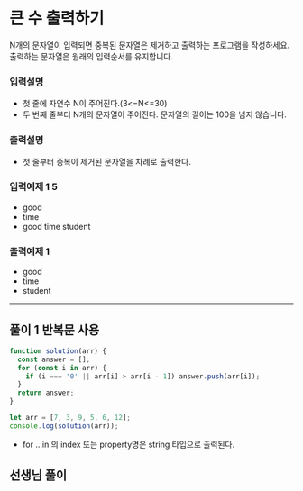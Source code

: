 # 큰 수 출력하기

N개의 문자열이 입력되면 중복된 문자열은 제거하고 출력하는 프로그램을 작성하세요. 출력하는 문자열은 원래의 입력순서를 유지합니다.

### 입력설명

- 첫 줄에 자연수 N이 주어진다.(3<=N<=30)
- 두 번째 줄부터 N개의 문자열이 주어진다. 문자열의 길이는 100을 넘지 않습니다.

### 출력설명

- 첫 줄부터 중복이 제거된 문자열을 차례로 출력한다.

### 입력예제 1 5

- good
- time
- good time student

### 출력예제 1

- good
- time
- student

---

## 풀이 1 반복문 사용

```js
function solution(arr) {
  const answer = [];
  for (const i in arr) {
    if (i === '0' || arr[i] > arr[i - 1]) answer.push(arr[i]);
  }
  return answer;
}

let arr = [7, 3, 9, 5, 6, 12];
console.log(solution(arr));
```

 - for ...in 의 index 또는 property명은 string 타입으로 출력된다.

## 선생님 풀이

```js

```
